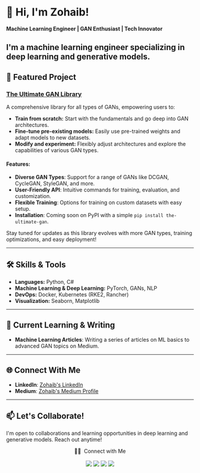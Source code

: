 # 👋 Hi, I'm Zohaib!
**Machine Learning Engineer | GAN Enthusiast | Tech Innovator**

I'm a machine learning engineer specializing in deep learning and generative models. 
---

## 🚀 Featured Project

### [The Ultimate GAN Library](https://github.com/Zohaibb-m/the-ultimate-GAN)
A comprehensive library for all types of GANs, empowering users to:
- **Train from scratch:** Start with the fundamentals and go deep into GAN architectures.
- **Fine-tune pre-existing models:** Easily use pre-trained weights and adapt models to new datasets.
- **Modify and experiment:** Flexibly adjust architectures and explore the capabilities of various GAN types.

#### Features:
- **Diverse GAN Types**: Support for a range of GANs like DCGAN, CycleGAN, StyleGAN, and more.
- **User-Friendly API**: Intuitive commands for training, evaluation, and customization.
- **Flexible Training**: Options for training on custom datasets with easy setup.
- **Installation**: Coming soon on PyPI with a simple `pip install the-ultimate-gan`.

Stay tuned for updates as this library evolves with more GAN types, training optimizations, and easy deployment!

---

## 🛠 Skills & Tools
- **Languages:** Python, C#
- **Machine Learning & Deep Learning:** PyTorch, GANs, NLP
- **DevOps:** Docker, Kubernetes (RKE2, Rancher)
- **Visualization:** Seaborn, Matplotlib

---

## 🌱 Current Learning & Writing
- **Machine Learning Articles**: Writing a series of articles on ML basics to advanced GAN topics on Medium.

---

## 🌐 Connect With Me
- **LinkedIn**: [Zohaib's LinkedIn](https://linkedin.com/in/zohaibb-munir/)
- **Medium**: [Zohaib's Medium Profile](https://medium.com/@zohaibmunir32)

---

## 📫 Let's Collaborate!
I'm open to collaborations and learning opportunities in deep learning and generative models. Reach out anytime!

<p align="center">
🤝🏻 &nbsp;Connect with Me</br></br>
<a href="https://www.linkedin.com/in/zohaibb-munir/"><img src="https://img.shields.io/badge/-Zohaib%20Munir-0077B5?style=flat&logo=Linkedin&logoColor=white"/></a>
<a href="mailto:zohaibmunir32@gmail.com"><img src="https://img.shields.io/badge/-zohaibmunir32@gmail.com-D14836?style=flat&logo=Gmail&logoColor=white"/></a>
<a href="https://www.instagram.com/zohaibbb__m/"><img src="https://img.shields.io/badge/-@zohaibbb__m-E4405F?style=flat&logo=Instagram&logoColor=white"/></a>
<a href="https://web.facebook.com/zohaib.munir.94"><img src="https://img.shields.io/badge/-@Zohaib%20Munir-1877F2?style=flat&logo=Facebook&logoColor=white"/></a>
</p>


